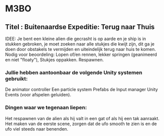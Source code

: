 # M3BO
## Titel : Buitenaardse Expeditie: Terug naar Thuis
IDEE: Je bent een kleine alien die gecrasht is op aarde en je ship is in stukken gebroken, je moet zoeken naar alle stukjes die kwijt zijn, dit ga je doen door obstakels te vermijden en uiteindelijk terug naar huis te komen.
Nodig voor beoordeling:
Lopen of/en rennen, lekker springen (geanimeerd en niet "floaty"), Stukjes oppakken. Respawnen.

### Jullie hebben aantoonbaar de volgende Unity systemen gebruikt:
De animator controller Een particle system Prefabs de Input manager Unity Events (voor afspelen geluiden).


### Dingen waar we tegenaan liepen:
Het respawnen van de alien als hij valt in een gat of als hij een tak aanraakt.
Het maken van de eerste scene, zorgen dat de ufo smooth te zien is en de ufo viel steeds naar benenden.
